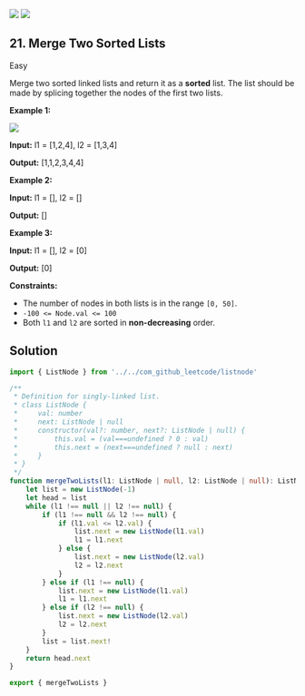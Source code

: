 [![](https://img.shields.io/github/stars/javadev/LeetCode-in-All?label=Stars&style=flat-square)](https://github.com/javadev/LeetCode-in-All)
[![](https://img.shields.io/github/forks/javadev/LeetCode-in-All?label=Fork%20me%20on%20GitHub%20&style=flat-square)](https://github.com/javadev/LeetCode-in-All/fork)

## 21\. Merge Two Sorted Lists

Easy

Merge two sorted linked lists and return it as a **sorted** list. The list should be made by splicing together the nodes of the first two lists.

**Example 1:**

![](https://assets.leetcode.com/uploads/2020/10/03/merge_ex1.jpg)

**Input:** l1 = [1,2,4], l2 = [1,3,4]

**Output:** [1,1,2,3,4,4] 

**Example 2:**

**Input:** l1 = [], l2 = []

**Output:** [] 

**Example 3:**

**Input:** l1 = [], l2 = [0]

**Output:** [0] 

**Constraints:**

*   The number of nodes in both lists is in the range `[0, 50]`.
*   `-100 <= Node.val <= 100`
*   Both `l1` and `l2` are sorted in **non-decreasing** order.

## Solution

```typescript
import { ListNode } from '../../com_github_leetcode/listnode'

/**
 * Definition for singly-linked list.
 * class ListNode {
 *     val: number
 *     next: ListNode | null
 *     constructor(val?: number, next?: ListNode | null) {
 *         this.val = (val===undefined ? 0 : val)
 *         this.next = (next===undefined ? null : next)
 *     }
 * }
 */
function mergeTwoLists(l1: ListNode | null, l2: ListNode | null): ListNode | null {
    let list = new ListNode(-1)
    let head = list
    while (l1 !== null || l2 !== null) {
        if (l1 !== null && l2 !== null) {
            if (l1.val <= l2.val) {
                list.next = new ListNode(l1.val)
                l1 = l1.next
            } else {
                list.next = new ListNode(l2.val)
                l2 = l2.next
            }
        } else if (l1 !== null) {
            list.next = new ListNode(l1.val)
            l1 = l1.next
        } else if (l2 !== null) {
            list.next = new ListNode(l2.val)
            l2 = l2.next
        }
        list = list.next!
    }
    return head.next
}

export { mergeTwoLists }
```